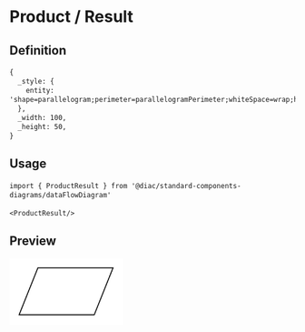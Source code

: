 # Product / Result

## Definition

```
{
  _style: { 
    entity: 'shape=parallelogram;perimeter=parallelogramPerimeter;whiteSpace=wrap;html=1;dashed=0;',
  },
  _width: 100,
  _height: 50,
}
```

## Usage

```
import { ProductResult } from '@diac/standard-components-diagrams/dataFlowDiagram'

<ProductResult/>
```

## Preview

<img src="./product-result.png" width="200"/>
